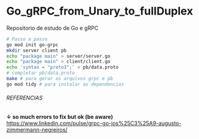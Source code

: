 # Go_gRPC_from_Unary_to_fullDuplex
Repositorio de estudo de Go e gRPC

```sh
# Passo a passo
go mod init go-grpc
mkdir server client pb
echo "package main" > server/server.go
echo "package main" > client/client.go
echo 'syntax = "proto3";' > pb/data.proto
# completar pb/data.proto
make # para gerar os arquivos grpc e pb
go mod tidy # para instalar as dependencias
```

###### REFERENCIAS
**↓ so much errors to fix but ok (be aware)**
https://www.linkedin.com/pulse/grpc-go-jos%25C3%25A9-augusto-zimmermann-negreiros/